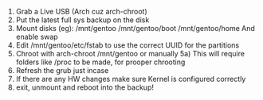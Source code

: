 1) Grab a Live USB (Arch cuz arch-chroot)
2) Put the latest full sys backup on the disk
3) Mount disks (eg):
	/mnt/gentoo
	/mnt/gentoo/boot
	/mnt/gentoo/home
   And enable swap
4) Edit /mnt/gentoo/etc/fstab to use the correct UUID for the partitions
5) Chroot with arch-chroot /mnt/gentoo or manually
5a) This will require folders like /proc to be made, for prooper chrooting
6) Refresh the grub just incase
7) If there are any HW changes make sure Kernel is configured correctly
8) exit, unmount and reboot into the backup!

